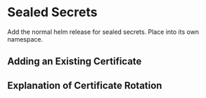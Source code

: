 # Sealed Secrets

Add the normal helm release for sealed secrets. Place into its own namespace.

## Adding an Existing Certificate

## Explanation of Certificate Rotation
